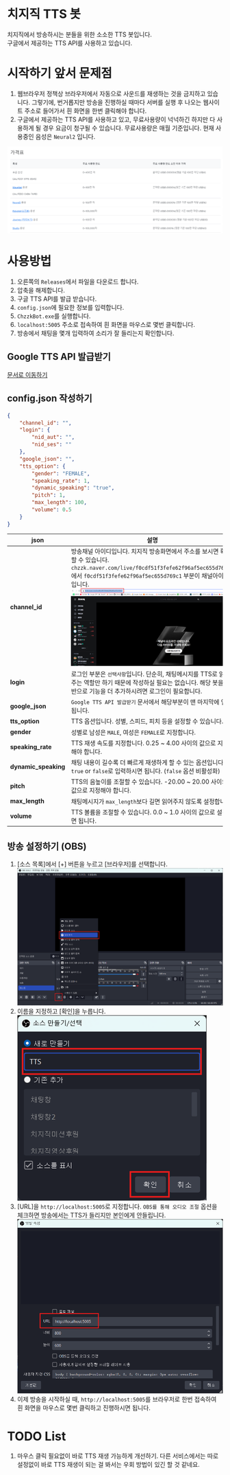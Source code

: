 # 치지직 TTS 봇

치지직에서 방송하시는 분들을 위한 소소한 TTS 봇입니다.<br>
구글에서 제공하는 TTS API를 사용하고 있습니다.

# 시작하기 앞서 문제점

1. 웹브라우저 정책상 브라우저에서 자동으로 사운드를 재생하는 것을 금지하고 있습니다. 그렇기에, 번거롭지만 방송을 진행하실 때마다 서버를 실행 후 나오는 웹사이트 주소로 들어가서 흰 화면을 한번 클릭해야 합니다.
2. 구글에서 제공하는 TTS API를 사용하고 있고, 무료사용량이 넉넉하긴 하지만 다 사용하게 될 경우 요금이 청구될 수 있습니다. 무료사용량은 매월 기준입니다. 현재 사용중인 음성은 `Neural2` 입니다.

![](./readme/price.png)

# 사용방법

1. 오른쪽의 `Releases`에서 파일을 다운로드 합니다.
2. 압축을 해제합니다.
3. 구글 TTS API를 발급 받습니다.
4. `config.json`에 필요한 정보를 입력합니다.
5. `ChzzkBot.exe`를 실행합니다.
6. `localhost:5005` 주소로 접속하여 흰 화면을 마우스로 몇번 클릭합니다.
7. 방송에서 채팅을 몇개 입력하여 소리가 잘 들리는지 확인합니다.

## Google TTS API 발급받기

[문서로 이동하기](GoogleAPI.md)

## config.json 작성하기

```json
{
    "channel_id": "",
    "login": {
        "nid_aut": "",
        "nid_ses": ""
    },
    "google_json": "",
    "tts_option": {
        "gender": "FEMALE",
        "speaking_rate": 1,
        "dynamic_speaking": "true",
        "pitch": 1,
        "max_length": 100,
        "volume": 0.5
    }
}
```

| json                 | 설명                                                                                                                                                                             |
|----------------------|--------------------------------------------------------------------------------------------------------------------------------------------------------------------------------|
| **channel_id**       | 방송채널 아이디입니다. 치지직 방송화면에서 주소를 보시면 확인할 수 있습니다. `chzzk.naver.com/live/f0cdf51f3fefe62f96af5ec655d769c1`에서 `f0cdf51f3fefe62f96af5ec655d769c1` 부분이 채널아이디입니다.<br>![](./readme/21.png) |
| **login**            | 로그인 부분은 `선택사항`입니다. 단순히, 채팅메시지를 TTS로 읽어주는 역할만 하기 때문에 작성하실 필요는 없습니다. 해당 봇을 기반으로 기능을 더 추가하시려면 로그인이 필요합니다.                                                                         |
| **google_json**      | `Google TTS API 발급받기` 문서에서 해당부분이 맨 마지막에 언급됩니다.                                                                                                                                 |
| **tts_option**       | TTS 옵션입니다. 성별, 스피드, 피치 등을 설정할 수 있습니다.                                                                                                                                          |
| **gender**           | 성별로 남성은 `MALE`, 여성은 `FEMALE`로 지정합니다.                                                                                                                                           |
| **speaking_rate**    | TTS 재생 속도를 지정합니다. 0.25 ~ 4.00 사이의 값으로 지정해야 합니다.                                                                                                                                |
| **dynamic_speaking** | 채팅 내용이 길수록 더 빠르게 재생하게 할 수 있는 옵션입니다. `true` or `false`로 입력하시면 됩니다. (`false` 옵션 비활성화)                                                                                            |
| **pitch** | TTS의 음높이를 조절할 수 있습니다. -20.00 ~ 20.00 사이의 값으로 지정해야 합니다.                                                                                                                         |
| **max_length** | 채팅메시지가 `max_length`보다 길면 읽어주지 않도록 설정합니다.                                                                                                                                       |
| **volume** | TTS 볼륨을 조절할 수 있습니다. 0.0 ~ 1.0 사이의 값으로 설정하면 됩니다.                                                                                                                                |

## 방송 설정하기 (OBS)

1. [소스 목록]에서 [+] 버튼을 누르고 [브라우저]를 선택합니다.
![](./readme/obs1.png)
2. 이름을 지정하고 [확인]을 누릅니다.<br>
![](./readme/obs2.png)
3. [URL]을 `http://localhost:5005`로 지정합니다. `OBS를 통해 오디오 조절` 옵션을 체크하면 방송에서는 TTS가 들리지만 본인에게 안들립니다.
![](./readme/obs3.png)
4. 이제 방송을 시작하실 때, `http://localhost:5005`를 브라우저로 한번 접속하여 흰 화면을 마우스로 몇번 클릭하고 진행하시면 됩니다.

# TODO List

1. 마우스 클릭 필요없이 바로 TTS 재생 가능하게 개선하기. 다른 서비스에서는 따로 설정없이 바로 TTS 재생이 되는 걸 봐서는 우회 방법이 있긴 할 것 같네요.
